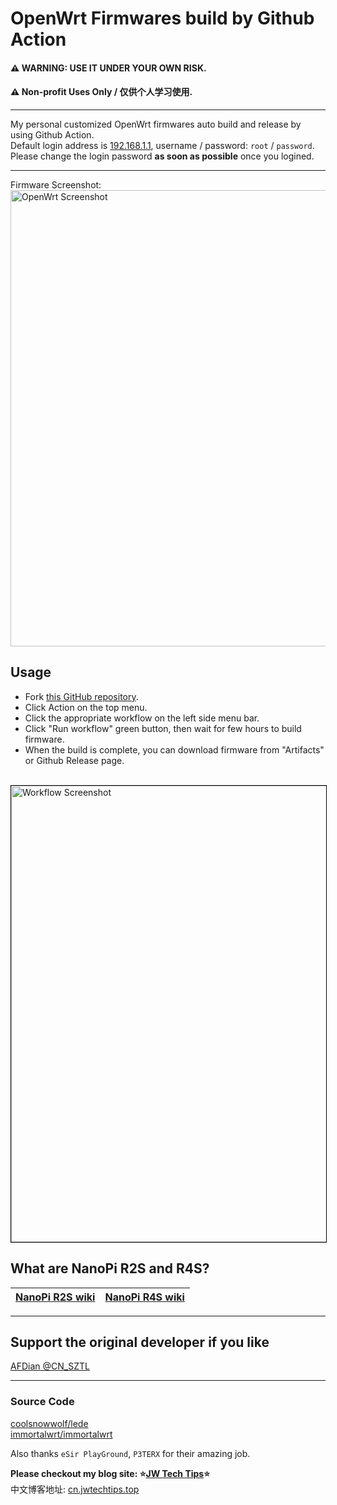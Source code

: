 # OpenWrt Firmwares build by Github Action
#### ⚠ WARNING: USE IT UNDER YOUR OWN RISK.
#### ⚠ Non-profit Uses Only / 仅供个人学习使用.
- - -
My personal customized OpenWrt firmwares auto build and release by using Github Action. <br>
Default login address is [192.168.1.1](192.168.1.1), username / password: `root` / `password`.<br>
Please change the login password **as soon as possible** once you logined.
- - -
Firmware Screenshot: <br>
<img src="https://github.com/Kurokosama/AutoBuild-OpenWRT/blob/27848e715d3ba57727165f94cc4319f59e1f88bb/images/openwrt.png?raw=true" alt="OpenWrt Screenshot" width="730">
## Usage
- Fork [this GitHub repository](https://github.com/Kurokosama/AutoBuild-OpenWRT).
- Click Action on the top menu.
- Click the appropriate workflow on the left side menu bar.
- Click "Run workflow" green button, then wait for few hours to build firmware.
- When the build is complete, you can download firmware from "Artifacts" or Github Release page.
<br>
<img src="https://github.com/Kurokosama/AutoBuild-OpenWRT/blob/50cc2fff6fd6b66e62df639ad7bfcde3cef6f945/images/screenshot.png?raw=true" alt="Workflow Screenshot" style="width:730px;border:1px solid #000;">
<br>

## What are NanoPi R2S and R4S?
| [NanoPi R2S wiki](https://wiki.friendlyarm.com/wiki/index.php/NanoPi_R2S) | [NanoPi R4S wiki](https://wiki.friendlyarm.com/wiki/index.php/NanoPi_R4S) |
| ----------- | ----------- |
- - -
## Support the original developer if you like
[AFDian @CN\_SZTL](https://afdian.net/@CN\_SZTL/plan)
- - -

### Source Code
[coolsnowwolf/lede](https://github.com/coolsnowwolf/lede) <br>
[immortalwrt/immortalwrt](https://github.com/immortalwrt/immortalwrt) <br>

Also thanks `eSir PlayGround`, `P3TERX` for their amazing job. <br>

<strong>Please checkout my blog site: ⭐[JW Tech Tips](https://www.jwtechtips.top/)⭐</strong><br>
中文博客地址: [cn.jwtechtips.top](https://cn.jwtechtips.top/)